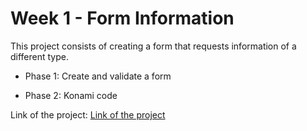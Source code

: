 # Week 1 - Form Information

This project consists of creating a form that requests information of a different type.

* Phase 1: Create and validate a form

* Phase 2: Konami code

Link of the project: [Link of the project](https://applaudo-week1.vercel.app/)
